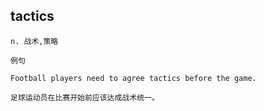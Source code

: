 ## tactics
```
n. 战术,策略

例句

Football players need to agree tactics before the game.

足球运动员在比赛开始前应该达成战术统一。
```